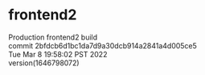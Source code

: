 # frontend2  
Production frontend2 build  
commit 2bfdcb6d1bc1da7d9a30dcb914a2841a4d005ce5  
Tue Mar 8 19:58:02 PST 2022  
version(1646798072)  
